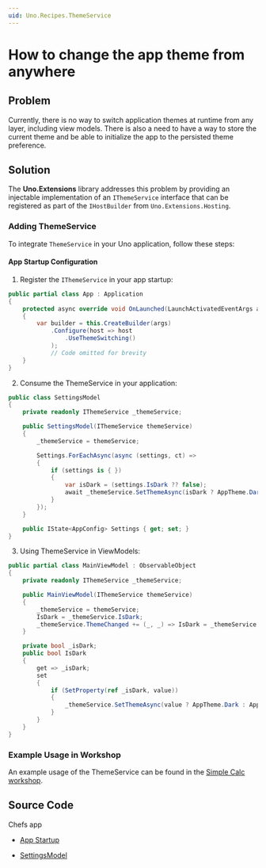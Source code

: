 ```yaml
---
uid: Uno.Recipes.ThemeService
---
```


# How to change the app theme from anywhere

## Problem

Currently, there is no way to switch application themes at runtime from any layer, including view models. There is also a need to have a way to store the current theme and be able to initialize the app to the persisted theme preference.

## Solution

The **Uno.Extensions** library addresses this problem by providing an injectable implementation of an `IThemeService` interface that can be registered as part of the `IHostBuilder` from `Uno.Extensions.Hosting`.

### Adding ThemeService

To integrate `ThemeService` in your Uno application, follow these steps:

#### App Startup Configuration

1. Register the `IThemeService` in your app startup:

``` csharp
public partial class App : Application
{
    protected async override void OnLaunched(LaunchActivatedEventArgs args)
    {
        var builder = this.CreateBuilder(args)
            .Configure(host => host
                .UseThemeSwitching()
            );
            // Code omitted for brevity
    }
}
```

2. Consume the ThemeService in your application:

```csharp
public class SettingsModel
{
    private readonly IThemeService _themeService;

    public SettingsModel(IThemeService themeService)
    {
        _themeService = themeService;

        Settings.ForEachAsync(async (settings, ct) =>
        {
            if (settings is { })
            {
                var isDark = (settings.IsDark ?? false);
                await _themeService.SetThemeAsync(isDark ? AppTheme.Dark : AppTheme.Light);
            }
        });
    }

    public IState<AppConfig> Settings { get; set; }
}
```

3. Using ThemeService in ViewModels:

```csharp
public partial class MainViewModel : ObservableObject
{
    private readonly IThemeService _themeService;

    public MainViewModel(IThemeService themeService)
    {
        _themeService = themeService;
        IsDark = _themeService.IsDark;
        _themeService.ThemeChanged += (_, _) => IsDark = _themeService.IsDark;
    }

    private bool _isDark;
    public bool IsDark
    {
        get => _isDark;
        set
        {
            if (SetProperty(ref _isDark, value))
            {
                _themeService.SetThemeAsync(value ? AppTheme.Dark : AppTheme.Light);
            }
        }
    }
}
```

### Example Usage in Workshop

An example usage of the ThemeService can be found in the [Simple Calc workshop](https://platform.uno/docs/articles/external/workshops/simple-calc/modules/MVVM-XAML/05-Finish%20the%20App/README.html#adding-the-themeservice).

## Source Code

Chefs app

- [App Startup](https://github.com/unoplatform/uno.chefs/blob/a623c4e601f705621eb9ae622aa6e0f6984ee415/src/Chefs/App.cs#L43)

- [SettingsModel](https://github.com/unoplatform/uno.chefs/blob/f7ccfcc2d47d7d45e2ae34a1a251d8c95311c309/src/Chefs/Presentation/SettingsModel.cs#L27-L28)

